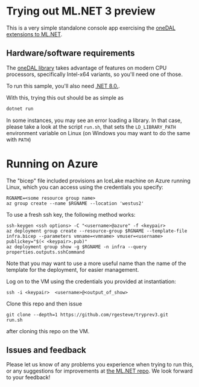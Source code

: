 # Trying out ML.NET 3 preview

This is a very simple standalone console app exercising the [oneDAL extensions to ML.NET](https://devblogs.microsoft.com/dotnet/accelerate-ml-net-training-with-intel-onedal).

## Hardware/software requirements

The [oneDAL library](https://www.intel.com/content/www/us/en/develop/documentation/oneapi-programming-guide/top/api-based-programming/intel-oneapi-data-analytics-library-onedal.html) takes advantage of features on modern CPU processors, specifically Intel-x64 variants, so you'll need one of those.

To run this sample, you'll also need [.NET 8.0.](https://dotnet.microsoft.com/en-us/download/dotnet/8.0).

With this, trying this out should be as simple as
```bash
dotnet run
```

In some instances, you may see an error loading a library.  In that
case, please take a look at the script `run.sh`, that sets the
`LD_LIBRARY_PATH` environment variable on Linux (on Windows you may
want to do the same with `PATH`)

# Running on Azure

The "bicep" file included provisions an IceLake machine on Azure running Linux, which you can access using the credentials you specify:

```
RGNAME=<some resource group name>
az group create --name $RGNAME --location 'westus2'
```

To use a fresh ssh key, the following method works:

```
ssh-keygen <ssh options> -C "<username>@azure" -f <keypair>
az deployment group create --resource-group $RGNAME --template-file infra.bicep --parameters vmname=<vmname> vmuser=<username> publickey="$(< <keypair>.pub)"
az deployment group show -g $RGNAME -n infra --query properties.outputs.sshCommand
```

Note that you may want to use a more useful name than the name of the template for the deployment, for easier management.

Log on to the VM using the credentials you provided at instantiation:
```
ssh -i <keypair>  <username>@<output_of_show>
```

Clone this repo and then issue
```
git clone --depth=1 https://github.com/rgesteve/tryprev3.git
run.sh
```
after cloning this repo on the VM.

## Issues and feedback

Please let us know of any problems you experience when trying to run
this, or any suggestions for improvements at [the ML.NET
repo](https://github.com/dotnet/machinelearning/issues).  We look
forward to your feedback!

